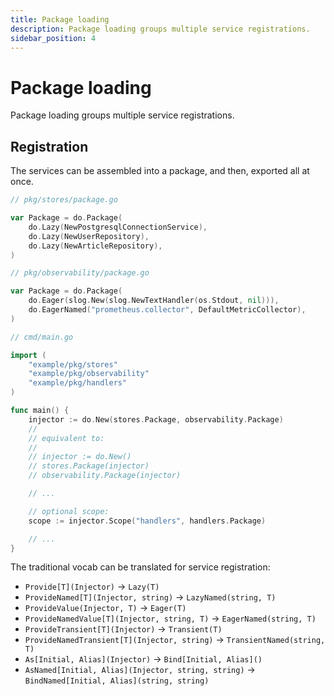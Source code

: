 ```yaml
---
title: Package loading
description: Package loading groups multiple service registrations.
sidebar_position: 4
---
```


# Package loading

Package loading groups multiple service registrations.

## Registration

The services can be assembled into a package, and then, exported all at once.

```go
// pkg/stores/package.go

var Package = do.Package(
    do.Lazy(NewPostgresqlConnectionService),
    do.Lazy(NewUserRepository),
    do.Lazy(NewArticleRepository),
)
```

```go
// pkg/observability/package.go

var Package = do.Package(
    do.Eager(slog.New(slog.NewTextHandler(os.Stdout, nil))),
    do.EagerNamed("prometheus.collector", DefaultMetricCollector),
)
```

```go
// cmd/main.go

import (
    "example/pkg/stores"
    "example/pkg/observability"
    "example/pkg/handlers"
)

func main() {
    injector := do.New(stores.Package, observability.Package)
    // 
    // equivalent to:
    // 
    // injector := do.New()
    // stores.Package(injector)
    // observability.Package(injector)

    // ...

    // optional scope:
    scope := injector.Scope("handlers", handlers.Package)

    // ...
}
```

The traditional vocab can be translated for service registration:

- `Provide[T](Injector)` -> `Lazy(T)`
- `ProvideNamed[T](Injector, string)` -> `LazyNamed(string, T)`
- `ProvideValue(Injector, T)` -> `Eager(T)`
- `ProvideNamedValue[T](Injector, string, T)` -> `EagerNamed(string, T)`
- `ProvideTransient[T](Injector)` -> `Transient(T)`
- `ProvideNamedTransient[T](Injector, string)` -> `TransientNamed(string, T)`
- `As[Initial, Alias](Injector)` -> `Bind[Initial, Alias]()`
- `AsNamed[Initial, Alias](Injector, string, string)` -> `BindNamed[Initial, Alias](string, string)`
